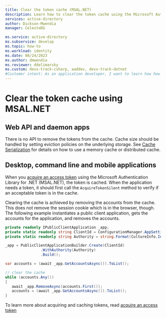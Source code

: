 ```yaml
---
title: Clear the token cache (MSAL.NET)
description: Learn how to clear the token cache using the Microsoft Authentication Library for .NET (MSAL.NET).
services: active-directory
author: Dickson-Mwendia
manager: CelesteDG

ms.service: active-directory
ms.subservice: develop
ms.topic: how-to
ms.workload: identity
ms.date: 08/24/2023
ms.author: dmwendia
ms.reviewer: ddelimarsky
ms.custom: devx-track-csharp, aaddev, devx-track-dotnet
#Customer intent: As an application developer, I want to learn how how to clear the token cache so I can .
---
```


# Clear the token cache using MSAL.NET

## Web API and daemon apps

There is no API to remove the tokens from the cache. Cache size should be handled by setting eviction policies on the underlying storage. See [Cache Serialization](token-cache-serialization?tabs=aspnetcore) for details on how to use a memory cache or distributed cache.

## Desktop, command line and mobile applications

When you [acquire an access token](/azure/active-directory/develop/msal-acquire-cache-tokens) using the Microsoft Authentication Library for .NET (MSAL.NET), the token is cached. When the application needs a token, it should first call the `AcquireTokenSilent` method to verify if an acceptable token is in the cache. 

Clearing the cache is achieved by removing the accounts from the cache. This does not remove the session cookie which is in the browser, though.  The following example instantiates a public client application, gets the accounts for the application, and removes the accounts.

```csharp
private readonly IPublicClientApplication _app;
private static readonly string ClientId = ConfigurationManager.AppSettings["ida:ClientId"];
private static readonly string Authority = string.Format(CultureInfo.InvariantCulture, AadInstance, Tenant);

_app = PublicClientApplicationBuilder.Create(ClientId)
                .WithAuthority(Authority)
                .Build();

var accounts = (await _app.GetAccountsAsync()).ToList();

// clear the cache
while (accounts.Any())
{
   await _app.RemoveAsync(accounts.First());
   accounts = (await _app.GetAccountsAsync()).ToList();
}

```

To learn more about acquiring and caching tokens, read [acquire an access token](/azure/active-directory/develop/msal-acquire-cache-tokens)
